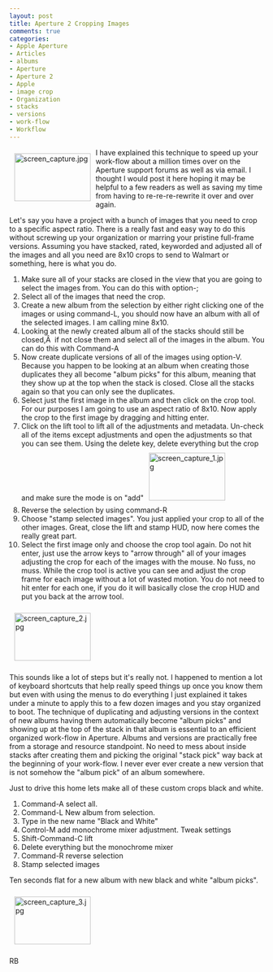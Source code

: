```yaml
---
layout: post
title: Aperture 2 Cropping Images
comments: true
categories:
- Apple Aperture
- Articles
- albums
- Aperture
- Aperture 2
- Apple
- image crop
- Organization
- stacks
- versions
- work-flow
- Workflow
---
```

<a onclick="ps_imagemanager_popup(this.href,'screen_capture.jpg','1920','1200');return false" href="/wp-content/uploads/2009/05/screen_capture.jpg" onfocus="this.blur()"><img title="screen_capture.jpg" src="/wp-content/uploads/2009/05/.thumbs/.screen_capture.jpg" border="0" alt="screen_capture.jpg" hspace="10" vspace="10" width="150" height="94" align="left" /></a>I have explained this technique to speed up your work-flow about a million times over on the Aperture support forums as well as via email. I thought I would post it here hoping it may be helpful to a few readers as well as saving my time from having to re-re-re-rewrite it over and over again.

Let's say you have a project with a bunch of images that you need to crop to a specific aspect ratio. There is a really fast and easy way to do this without screwing up your organization or marring your pristine full-frame versions. Assuming you have stacked, rated, keyworded and adjusted all of the images and all you need are 8x10 crops to send to Walmart or something, here is what you do.
<ol>
	<li>Make sure all of your stacks are closed in the view that you are going to select the images from. You can do this with option-;</li>
	<li>Select all of the images that need the crop.</li>
	<li>Create a new album from the selection by either right clicking one of the images or using command-L, you should now have an album with all of the selected images. I am calling mine 8x10.</li>
	<li>Looking at the newly created album all of the stacks should still be closed,Â  if not close them and select all of the images in the album. You can do this with Command-A</li>
	<li>Now create duplicate versions of all of the images using option-V. Because you happen to be looking at an album when creating those duplicates they all become "album picks" for this album, meaning that they show up at the top when the stack is closed. Close all the stacks again so that you can only see the duplicates.</li>
	<li>Select just the first image in the album and then click on the crop tool. For our purposes I am going to use an aspect ratio of 8x10. Now apply the crop to the first image by dragging and hitting enter.</li>
	<li>Click on the lift tool to lift all of the adjustments and metadata. Un-check all of the items except adjustments and open the adjustments so that you can see them. Using the delete key, delete everything but the crop and make sure the mode is on "add"<a onclick="ps_imagemanager_popup(this.href,'screen_capture_1.jpg','1920','1200');return false" href="/wp-content/uploads/2009/05/screen_capture_1.jpg" onfocus="this.blur()"><img title="screen_capture_1.jpg" src="/wp-content/uploads/2009/05/.thumbs/.screen_capture_1.jpg" border="0" alt="screen_capture_1.jpg" hspace="10" vspace="10" width="150" height="94" /></a></li>
	<li>Reverse the selection by using command-R</li>
	<li>Choose "stamp selected images". You just applied your crop to all of the other images. Great, close the lift and stamp HUD, now here comes the really great part.</li>
	<li>Select the first image only and choose the crop tool again. Do not hit enter, just use the arrow keys to "arrow through" all of your images adjusting the crop for each of the images with the mouse. No fuss, no muss. While the crop tool is active you can see and adjust the crop frame for each image without a lot of wasted motion. You do not need to hit enter for each one, if you do it will basically close the crop HUD and put you back at the arrow tool.</li>
</ol>
<a onclick="ps_imagemanager_popup(this.href,'screen_capture_2.jpg','1920','1200');return false" href="/wp-content/uploads/2009/05/screen_capture_2.jpg" onfocus="this.blur()"><img title="screen_capture_2.jpg" src="/wp-content/uploads/2009/05/.thumbs/.screen_capture_2.jpg" border="0" alt="screen_capture_2.jpg" hspace="10" vspace="10" width="150" height="94" /></a>

This sounds like a lot of steps but it's really not. I happened to mention a lot of keyboard shortcuts that help really speed things up once you know them but even with using the menus to do everything I just explained it takes under a minute to apply this to a few dozen images and you stay organized to boot. The technique of duplicating and adjusting versions in the context of new albums having them automatically become "album picks" and showing up at the top of the stack in that album is essential to an efficient organized work-flow in Aperture. Albums and versions are practically free from a storage and resource standpoint. No need to mess about inside stacks after creating them and picking the original "stack pick" way back at the beginning of your work-flow. I never ever ever create a new version that is not somehow the "album pick" of an album somewhere.

Just to drive this home lets make all of these custom crops black and white.
<ol>
	<li>Command-A select all.</li>
	<li>Command-L New album from selection.</li>
	<li>Type in the new name "Black and White"</li>
	<li>Control-M add monochrome mixer adjustment. Tweak settings</li>
	<li>Shift-Command-C lift</li>
	<li>Delete everything but the monochrome mixer</li>
	<li>Command-R reverse selection</li>
	<li>Stamp selected images</li>
</ol>
Ten seconds flat for a new album with new black and white "album picks".

<a onclick="ps_imagemanager_popup(this.href,'screen_capture_3.jpg','1920','1200');return false" href="/wp-content/uploads/2009/05/screen_capture_3.jpg" onfocus="this.blur()"><img title="screen_capture_3.jpg" src="/wp-content/uploads/2009/05/.thumbs/.screen_capture_3.jpg" border="0" alt="screen_capture_3.jpg" hspace="10" vspace="10" width="150" height="94" /></a>

RB